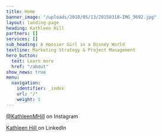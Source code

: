 ```yaml
---
title: Home
banner_image: "/uploads/2018/05/13/20150318-IMG_3692.jpg"
layout: landing-page
heading: Kathleen Hill
partners: []
services: []
sub_heading: A Hoosier Girl in a Disney World
textline: Marketing Strategy & Project Management
hero_button:
  text: Learn more
  href: "/about"
show_news: true
menu:
  navigation:
    identifier: _index
    url: "/"
    weight: 1
---
```

[@KathleenMHill](https://www.instagram.com/kathleenmhill/) on Instagram

[Kathleen Hill ](https://www.linkedin.com/in/kmdenta/)on LinkedIn